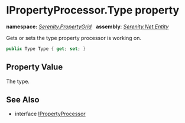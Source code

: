 # IPropertyProcessor.Type property
**namespace:** *[Serenity.PropertyGrid](../../README.md#serenity.propertygrid-namespace)*   **assembly**: *[Serenity.Net.Entity](../../README.md)*

Gets or sets the type property processor is working on.

```csharp
public Type Type { get; set; }
```

## Property Value

The type.

## See Also

* interface [IPropertyProcessor](../IPropertyProcessor.md)